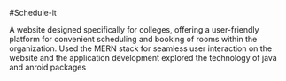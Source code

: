 #Schedule-it

A website designed specifically for colleges, offering a user-friendly platform for convenient scheduling and booking of rooms within the organization. Used the MERN stack for seamless user interaction on the website and the application development explored the technology of java and anroid packages 

